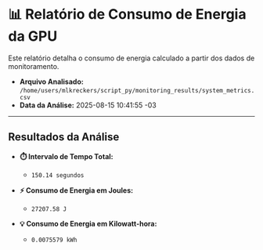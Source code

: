# 📊 Relatório de Consumo de Energia da GPU

Este relatório detalha o consumo de energia calculado a partir dos dados de monitoramento.

- **Arquivo Analisado:** `/home/users/mlkreckers/script_py/monitoring_results/system_metrics.csv`
- **Data da Análise:** 2025-08-15 10:41:55 -03

---

## Resultados da Análise

- **⏱️ Intervalo de Tempo Total:**

  - `150.14 segundos`
- **⚡ Consumo de Energia em Joules:**

  - `27207.58 J`
- **💡 Consumo de Energia em Kilowatt-hora:**

  - `0.0075579 kWh`
